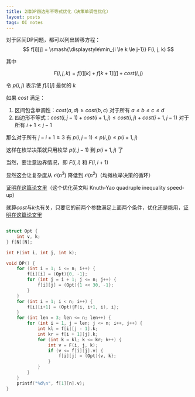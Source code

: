 ```yaml
---
title: 2维DP四边形不等式优化（决策单调性优化）
layout: posts
tags: OI notes
---
```


对于区间DP问题，都可以列出转移方程：
$$ f[i][j] = \smash{\displaystyle\min_{i \le k \le j-1}} F(i, j, k) $$

其中

$$ F(i, j, k) = f[i][k] + f[k+1][j] + cost(i, j) $$

令 $p(i,j)$ 表示使 $f[i][j]$ 最优的 $k$

如果 $cost$ 满足：
1. 区间包含单调性：$cost(a,d) \ge cost(b,c)$ 对于所有 $a \le b \le c \le d$
2. 四边形不等式：$cost(i,j-1) + cost(i+1,j) \le cost(i,j) + cost(i+1,j-1)$ 对于所有 $i+1<j-1$

那么对于所有 $j-i+1 \ge 3$ 有 $p(i,j-1) \le p(i,j) \le p(i+1,j)$

这样在枚举决策就只用枚举 $p(i,j-1)$ 到 $p(i+1,j)$ 了

当然，要注意边界情况，即 $F(i,i)$ 和 $F(i,i+1)$

显然这会让复杂度从 $\mathcal{O}(n^3)$ 降低到 $\mathcal{O}(n^2)$（均摊枚举决策的循环）

[证明在这篇论文里](https://dl.acm.org/doi/pdf/10.1145/800141.804691)（这个优化英文叫 Knuth-Yao quadruple inequality speed-up）

就算$cost$与$k$也有关，只要它的前两个参数满足上面两个条件，优化还是能用，[证明在这篇论文里](https://cse.hkust.edu.hk/mjg_lib/bibs/DPSu/DPSu.Files/sdarticle_287.pdf)

```cpp

struct Opt {
    int v, k;
} f[N][N];

int F(int i, int j, int k);

void DP() {
    for (int i = 1; i <= n; i++) {
        f[i][i] = (Opt){0, -1};
        for (int j = i + 1; j <= n; j++) {
            f[i][j] = (Opt){1 << 30, -1};
        }
    }
    for (int i = 1; i < n; i++) {
        f[i][i+1] = (Opt){F(i, i+1, i), i};
    }
    for (int len = 3; len <= n; len++) {
        for (int i = 1, j = len; j <= n; i++, j++) {
            int kl = f[i][j - 1].k;
            int kr = f[i + 1][j].k;
            for (int k = kl; k <= kr; k++) {
                int v = F(i, j, k);
                if (v <= f[i][j].v) {
                    f[i][j] = (Opt){v, k};
                }
            }
        }
    }
    printf("%d\n", f[1][n].v);
}
```
